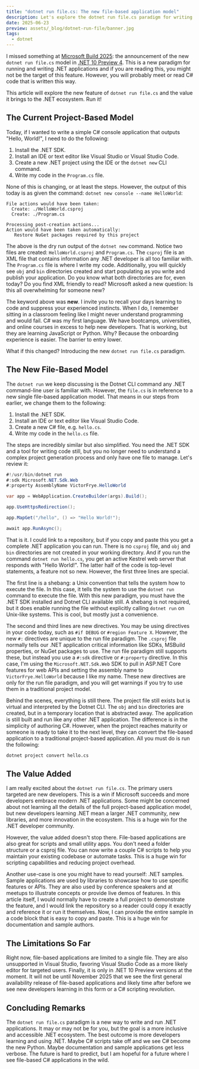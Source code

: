 ```yaml
---
title: "dotnet run file.cs: The new file-based application model"
description: Let's explore the dotnet run file.cs paradigm for writing file-based .NET applications and the new value it brings to the .NET ecosystem.
date: 2025-06-23
preview: assets/_blog/dotnet-run-file/banner.jpg
tags:
  - dotnet
---
```


I missed something at [Microsoft Build 2025](https://victorfrye.com/blog/posts/microsoft-build-2025-wrapped): the announcement of the new `dotnet run file.cs` model in [.NET 10 Preview 4](https://devblogs.microsoft.com/dotnet/dotnet-10-preview-4/). This is a new paradigm for running and writing .NET applications and if you are reading this, you might not be the target of this feature. However, you will probably meet or read C# code that is written this way.

This article will explore the new feature of `dotnet run file.cs` and the value it brings to the .NET ecosystem. Run it!

## The Current Project-Based Model

Today, if I wanted to write a simple C# console application that outputs "Hello, World!", I need to do the following:

1. Install the .NET SDK.
2. Install an IDE or text editor like Visual Studio or Visual Studio Code.
3. Create a new .NET project using the IDE or the `dotnet new` CLI command.
4. Write my code in the `Program.cs` file.

None of this is changing, or at least the steps. However, the output of this today is as given the command: `dotnet new console --name HelloWorld`:

```text
File actions would have been taken:
  Create: ./HelloWorld.csproj
  Create: ./Program.cs

Processing post-creation actions...
Action would have been taken automatically:
   Restore NuGet packages required by this project
```

The above is the dry run output of the `dotnet new` command. Notice two files are created: `HelloWorld.csproj` and `Program.cs`. The `csproj` file is an XML file that contains information any .NET developer is all too familiar with. The `Program.cs` file is where I write my code. Additionally, you will quickly see `obj` and `bin` directories created and start populating as you write and publish your application. Do you know what both directories are for, even today? Do you find XML friendly to read? Microsoft asked a new question: Is this all overwhelming for someone new?

The keyword above was **new**. I invite you to recall your days learning to code and suppress your experienced instincts. When I do, I remember sitting in a classroom feeling like I might never understand programming and would fail. C# was my first language. We have bootcamps, universities, and online courses in excess to help new developers. That is working, but they are learning JavaScript or Python. Why? Because the onboarding experience is easier. The barrier to entry lower.

What if this changed? Introducing the new `dotnet run file.cs` paradigm.

## The New File-Based Model

The `dotnet run` we keep discussing is the Dotnet CLI command any .NET command-line user is familiar with. However, the `file.cs` is in reference to a new single file-based application model. That means in our steps from earlier, we change them to the following:

1. Install the .NET SDK.
2. Install an IDE or text editor like Visual Studio Code.
3. Create a new C# file, e.g. `hello.cs`.
4. Write my code in the `hello.cs` file.

The steps are incredibly similar but also simplified. You need the .NET SDK and a tool for writing code still, but you no longer need to understand a complex project generation process and only have one file to manage. Let's review it:

```csharp
#!/usr/bin/dotnet run
#:sdk Microsoft.NET.Sdk.Web
#:property AssemblyName VictorFrye.HelloWorld

var app = WebApplication.CreateBuilder(args).Build();

app.UseHttpsRedirection();

app.MapGet("/hello", () => "Hello World!");

await app.RunAsync();
```

That is it. I could link to a repository, but if you copy and paste this you get a complete .NET application you can run. There is no `csproj` file, and `obj` and `bin` directories are not created in your working directory. And if you run the command `dotnet run hello.cs`, you get an active Kestrel web server that responds with "Hello World!". The latter half of the code is top-level statements, a feature not so new. However, the first three lines are special.

The first line is a shebang: a Unix convention that tells the system how to execute the file. In this case, it tells the system to use the `dotnet run` command to execute the file. With this new paradigm, you must have the .NET SDK installed and Dotnet CLI available still. A shebang is not required, but it does enable running the file without explicitly calling `dotnet run` on Unix-like systems. This is cool, but mostly just a convenience.

The second and third lines are new directives. You may be using directives in your code today, such as `#if DEBUG` or `#region Feature X`. However, the new `#:` directives are unique to the run file paradigm. The `.csproj` file normally tells our .NET application critical information like SDKs, MSBuild properties, or NuGet packages to use. The run file paradigm still supports these, but instead you use a `#:sdk` directive or `#:property` directive. In this case, I'm using the `Microsoft.NET.Sdk.Web` SDK to pull in ASP.NET Core features for web APIs and setting the assembly name to `VictorFrye.HelloWorld` because I like my name. These new directives are only for the run file paradigm, and you will get warnings if you try to use them in a traditional project model.

Behind the scenes, everything is still there. The project file still exists but is virtual and interpreted by the Dotnet CLI. The `obj` and `bin` directories are created, but in a temporary location that is abstracted away. The application is still built and run like any other .NET application. The difference is in the simplicity of authoring C#. However, when the project reaches maturity or someone is ready to take it to the next level, they can convert the file-based application to a traditional project-based application. All you must do is run the following:

```bash
dotnet project convert hello.cs
```

## The Value Added

I am really excited about the `dotnet run file.cs`. The primary users targeted are new developers. This is a win if Microsoft succeeds and more developers embrace modern .NET applications. Some might be concerned about not learning all the details of the full project-based application model, but new developers learning .NET mean a larger .NET community, new libraries, and more innovation in the ecosystem. This is a huge win for the .NET developer community.

However, the value added doesn't stop there. File-based applications are also great for scripts and small utility apps. You don't need a folder structure or a csproj file. You can now write a couple C# scripts to help you maintain your existing codebase or automate tasks. This is a huge win for scripting capabilities and reducing project overhead.

Another use-case is one you might have to read yourself: .NET samples. Sample applications are used by libraries to showcase how to use specific features or APIs. They are also used by conference speakers and at meetups to illustrate concepts or provide live demos of features. In this article itself, I would normally have to create a full project to demonstrate the feature, and I would link the repository so a reader could copy it exactly and reference it or run it themselves. Now, I can provide the entire sample in a code block that is easy to copy and paste. This is a huge win for documentation and sample authors.

## The Limitations So Far

Right now, file-based applications are limited to a single file. They are also unsupported in Visual Studio, favoring Visual Studio Code as a more likely editor for targeted users. Finally, it is only in .NET 10 Preview versions at the moment. It will not be until November 2025 that we see the first general availability release of file-based applications and likely time after before we see new developers learning in this form or a C# scripting revolution.

## Concluding Remarks

The `dotnet run file.cs` paradigm is a new way to write and run .NET applications. It may or may not be for you, but the goal is a more inclusive and accessible .NET ecosystem. The best outcome is more developers learning and using .NET. Maybe C# scripts take off and we see C# become the new Python. Maybe documentation and sample applications get less verbose. The future is hard to predict, but I am hopeful for a future where I see file-based C# applications in the wild.
